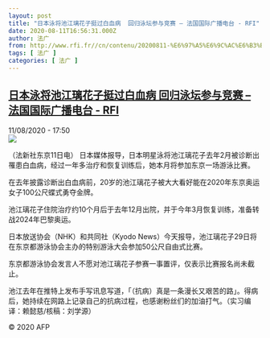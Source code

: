 ```yaml
---
layout: post
title: "日本泳将池江璃花子挺过白血病  回归泳坛参与竞赛 – 法国国际广播电台 - RFI"
date: 2020-08-11T16:56:31.000Z
author: 法广
from: http://www.rfi.fr//cn/contenu/20200811-%E6%97%A5%E6%9C%AC%E6%B3%B3%E5%B0%86%E6%B1%A0%E6%B1%9F%E7%92%83%E8%8A%B1%E5%AD%90%E6%8C%BA%E8%BF%87%E7%99%BD%E8%A1%80%E7%97%85-%E5%9B%9E%E5%BD%92%E6%B3%B3%E5%9D%9B%E5%8F%82%E4%B8%8E%E7%AB%9E%E8%B5%9B
tags: [ 法广 ]
categories: [ 法广 ]
---
```

<!--1597164991000-->
[日本泳将池江璃花子挺过白血病  回归泳坛参与竞赛 – 法国国际广播电台 - RFI](http://www.rfi.fr//cn/contenu/20200811-%E6%97%A5%E6%9C%AC%E6%B3%B3%E5%B0%86%E6%B1%A0%E6%B1%9F%E7%92%83%E8%8A%B1%E5%AD%90%E6%8C%BA%E8%BF%87%E7%99%BD%E8%A1%80%E7%97%85-%E5%9B%9E%E5%BD%92%E6%B3%B3%E5%9D%9B%E5%8F%82%E4%B8%8E%E7%AB%9E%E8%B5%9B)
------

<div>
<div>11/08/2020 - 17:50</div><img src="https://s.rfi.fr/media/display/167883a2-dbec-11ea-adeb-005056bf87d6/w:310/p:16x9/spo0004b.200811235001.jpg"><div class="t-content__body u-clearfix"><div class="m-interstitial"></div><p>（法新社东京11日电）    日本媒体报导，日本明星泳将池江璃花子去年2月被诊断出罹患白血病，经过一年多治疗和恢复训练后，她本月将参加东京一场游泳比赛。</p><p>    在去年披露诊断出白血病前，20岁的池江璃花子被大大看好能在2020年东京奥运女子100公尺蝶式勇夺金牌。</p><p>    池江璃花子住院治疗约10个月后于去年12月出院，并于今年3月恢复训练，准备转战2024年巴黎奥运。</p><p>    日本放送协会（NHK）和共同社（Kyodo News）今天报导，池江璃花子29日将在东京都游泳协会主办的特别游泳大会参加50公尺自由式比赛。</p><p>    东京都游泳协会发言人不愿对池江璃花子参赛一事置评，仅表示比赛报名尚未截止。</p><p>    池江去年在推特上发布手写讯息写道，「（抗病）真是一条漫长又艰苦的路」。得病后，她持续在网路上记录自己的抗病过程，也感谢粉丝们的加油打气。（实习编译：赖懿慈/核稿：刘学源）</p><p class="t-copyright">© 2020 AFP</p>        </div>
</div>
